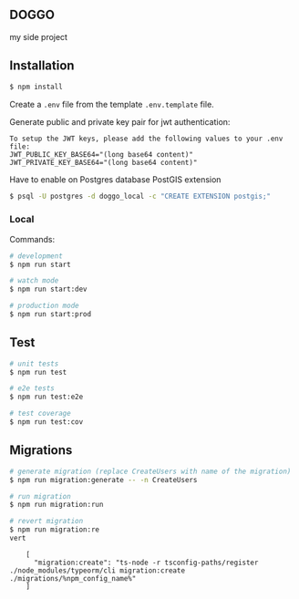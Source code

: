 ## DOGGO
my side project



## Installation



```bash
$ npm install
```

Create a `.env` file from the template `.env.template` file.


Generate public and private key pair for jwt authentication:


```
To setup the JWT keys, please add the following values to your .env file:
JWT_PUBLIC_KEY_BASE64="(long base64 content)"
JWT_PRIVATE_KEY_BASE64="(long base64 content)"
```

Have to enable on Postgres database PostGIS extension

```bash
$ psql -U postgres -d doggo_local -c "CREATE EXTENSION postgis;"
```


### Local


Commands:

```bash
# development
$ npm run start

# watch mode
$ npm run start:dev

# production mode
$ npm run start:prod
```


## Test

```bash
# unit tests
$ npm run test

# e2e tests
$ npm run test:e2e

# test coverage
$ npm run test:cov
```

## Migrations

```bash
# generate migration (replace CreateUsers with name of the migration)
$ npm run migration:generate -- -n CreateUsers

# run migration
$ npm run migration:run

# revert migration
$ npm run migration:re
vert
```



```
    [
      "migration:create": "ts-node -r tsconfig-paths/register ./node_modules/typeorm/cli migration:create ./migrations/%npm_config_name%"
    ] 
```
